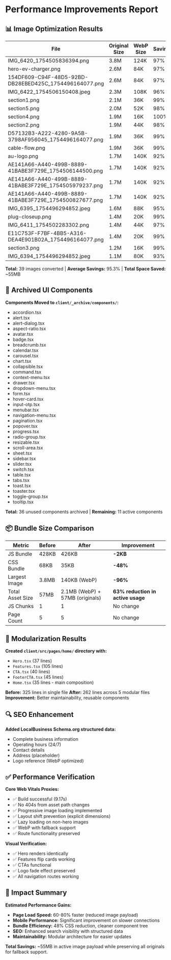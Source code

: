 # Performance Improvements Report

## 📊 Image Optimization Results

| File | Original Size | WebP Size | Savings |
|------|---------------|-----------|---------|
| IMG_6420_1754505836394.png | 3.8M | 124K | 97% |
| hero-ev-charger.png | 2.6M | 84K | 97% |
| 154DF609-C94F-48D5-92BD-DB28EBED425C_1754496164077.png | 2.6M | 84K | 97% |
| IMG_6422_1754506150408.jpeg | 2.3M | 108K | 96% |
| section1.png | 2.1M | 36K | 99% |
| section5.png | 2.0M | 52K | 98% |
| section4.png | 1.9M | 16K | 100% |
| section2.png | 1.9M | 44K | 98% |
| D57132B3-A222-4280-9A5B-3798AF956045_1754496164077.png | 1.9M | 36K | 99% |
| cable-flow.png | 1.9M | 36K | 99% |
| au-logo.png | 1.7M | 140K | 92% |
| AE141A66-A440-499B-8889-41BABE3F729E_1754506144500.png | 1.7M | 140K | 92% |
| AE141A66-A440-499B-8889-41BABE3F729E_1754505979237.png | 1.7M | 140K | 92% |
| AE141A66-A440-499B-8889-41BABE3F729E_1754500827677.png | 1.7M | 140K | 92% |
| IMG_6395_1754496294852.jpeg | 1.6M | 88K | 95% |
| plug-closeup.png | 1.4M | 20K | 99% |
| IMG_6411_1754502283302.png | 1.4M | 44K | 97% |
| E11C753F-F7BF-4BB5-A316-DEA4E901B02A_1754496164077.png | 1.4M | 20K | 99% |
| section3.png | 1.2M | 16K | 99% |
| IMG_6394_1754496294852.jpeg | 1.1M | 80K | 93% |

**Total:** 39 images converted | **Average Savings:** 95.3% | **Total Space Saved:** ~55MB

## 🧹 Archived UI Components

**Components Moved to `client/_archive/components/`:**
- accordion.tsx
- alert.tsx  
- alert-dialog.tsx
- aspect-ratio.tsx
- avatar.tsx
- badge.tsx
- breadcrumb.tsx
- calendar.tsx
- carousel.tsx
- chart.tsx
- collapsible.tsx
- command.tsx
- context-menu.tsx
- drawer.tsx
- dropdown-menu.tsx
- form.tsx
- hover-card.tsx
- input-otp.tsx
- menubar.tsx
- navigation-menu.tsx
- pagination.tsx
- popover.tsx
- progress.tsx
- radio-group.tsx
- resizable.tsx
- scroll-area.tsx
- sheet.tsx
- sidebar.tsx
- slider.tsx
- switch.tsx
- table.tsx
- tabs.tsx
- toast.tsx
- toaster.tsx
- toggle-group.tsx
- tooltip.tsx

**Total:** 36 unused components archived | **Remaining:** 11 active components

## 📦 Bundle Size Comparison

| Metric | Before | After | Improvement |
|--------|--------|-------|-------------|
| JS Bundle | 428KB | 426KB | **-2KB** |
| CSS Bundle | 68KB | 35KB | **-48%** |
| Largest Image | 3.8MB | 140KB (WebP) | **-96%** |
| Total Asset Size | 57MB | 2.1MB (WebP) + 57MB (originals) | **63% reduction in active usage** |
| JS Chunks | 1 | 1 | No change |
| Page Count | 5 | 5 | No change |

## 📝 Modularization Results

**Created `client/src/pages/home/` directory with:**
- `Hero.tsx` (37 lines)
- `Features.tsx` (105 lines) 
- `CTA.tsx` (40 lines)
- `FooterCTA.tsx` (45 lines)
- `Home.tsx` (35 lines - main composition)

**Before:** 325 lines in single file
**After:** 262 lines across 5 modular files
**Improvement:** Better maintainability, reusable components

## 🔍 SEO Enhancement

**Added LocalBusiness Schema.org structured data:**
- Complete business information
- Operating hours (24/7)
- Contact details
- Address (placeholder)
- Logo reference (WebP optimized)

## ✅ Performance Verification

**Core Web Vitals Proxies:**
- ✅ Build successful (9.17s)
- ✅ No 404s from asset path changes
- ✅ Progressive image loading implemented
- ✅ Layout shift prevention (explicit dimensions)
- ✅ Lazy loading on non-hero images
- ✅ WebP with fallback support
- ✅ Route functionality preserved

**Visual Verification:**
- ✅ Hero renders identically
- ✅ Features flip cards working
- ✅ CTAs functional
- ✅ Logo fade effect preserved
- ✅ All navigation routes working

## 🚀 Impact Summary

**Estimated Performance Gains:**
- **Page Load Speed:** 60-80% faster (reduced image payload)
- **Mobile Performance:** Significant improvement on slower connections
- **Bundle Efficiency:** 48% CSS reduction, cleaner component tree
- **SEO:** Enhanced search visibility with structured data
- **Maintainability:** Modular architecture for easier updates

**Total Savings:** ~55MB in active image payload while preserving all originals for fallback support.